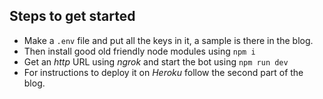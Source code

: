 ## Steps to get started
- Make a `.env` file and put all the keys in it, a sample is there in the blog.
- Then install good old friendly node modules using `npm i`
- Get an _http_ URL using _ngrok_ and start the bot using `npm run dev`
- For instructions to deploy it on _Heroku_ follow the second part of the blog. 